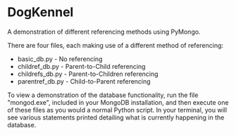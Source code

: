 # DogKennel
A demonstration of different referencing methods using PyMongo.

There are four files, each making use of a different method of referencing:
* basic_db.py - No referencing
* childref_db.py - Parent-to-Child referencing
* childrefs_db.py - Parent-to-Children referencing
* parentref_db.py - Child-to-Parent referencing

To view a demonstration of the database functionality, run the file "mongod.exe", included in your MongoDB installation,
and then execute one of these files as you would a normal Python script. In your terminal, you will see various statements
printed detailing what is currently happening in the database.
